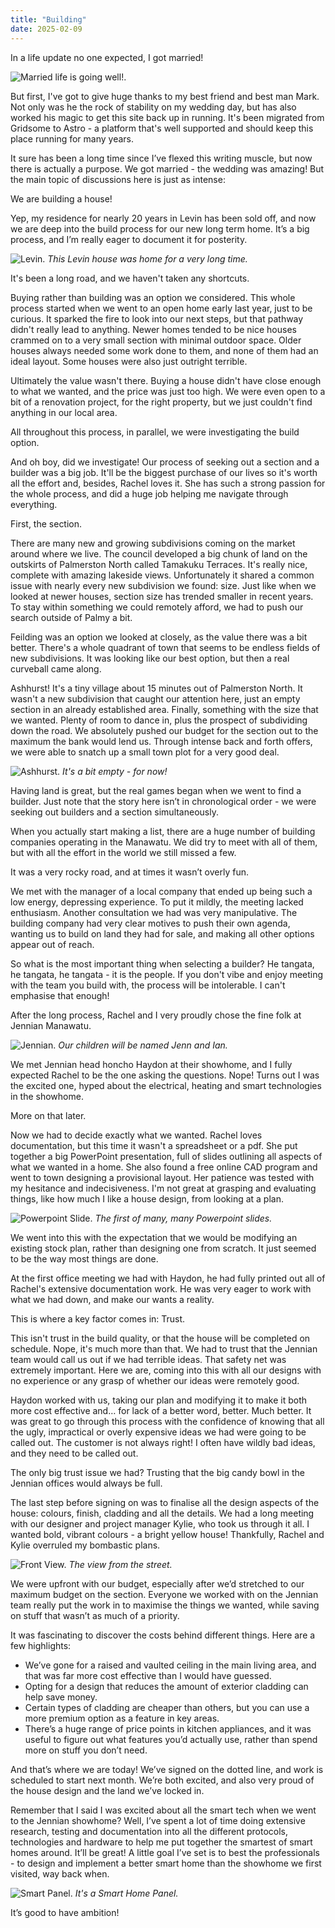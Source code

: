 ```yaml
---
title: "Building"
date: 2025-02-09
---
```


In a life update no one expected, I got married!

![Married life is going well!.](../../assets/images/blog/married.jpg)

But first, I've got to give huge thanks to my best friend and best man Mark. Not only was he the rock of stability on my wedding day, but has also worked his magic to get this site back up in running. It's been migrated from Gridsome to Astro - a platform that's well supported and should keep this place running for many years.

It sure has been a long time since I’ve flexed this writing muscle, but now there is actually a purpose. We got married - the wedding was amazing! But the main topic of discussions here is just as intense:

We are building a house!

Yep, my residence for nearly 20 years in Levin has been sold off, and now we are deep into the build process for our new long term home. It’s a big process, and I’m really eager to document it for posterity.

![Levin.](../../assets/images/blog/levinhouse.jpg)
_This Levin house was home for a very long time._

It's been a long road, and we haven't taken any shortcuts.

Buying rather than building was an option we considered. This whole process started when we went to an open home early last year, just to be curious. It sparked the fire to look into our next steps, but that pathway didn't really lead to anything. Newer homes tended to be nice houses crammed on to a very small section with minimal outdoor space. Older houses always needed some work done to them, and none of them had an ideal layout. Some houses were also just outright terrible.

Ultimately the value wasn't there. Buying a house didn't have close enough to what we wanted, and the price was just too high. We were even open to a bit of a renovation project, for the right property, but we just couldn't find anything in our local area.

All throughout this process, in parallel, we were investigating the build option.

And oh boy, did we investigate! Our process of seeking out a section and a builder was a big job. It'll be the biggest purchase of our lives so it's worth all the effort and, besides, Rachel loves it. She has such a strong passion for the whole process, and did a huge job helping me navigate through everything.

First, the section.

There are many new and growing subdivisions coming on the market around where we live. The council developed a big chunk of land on the outskirts of Palmerston North called Tamakuku Terraces. It's really nice, complete with amazing lakeside views. Unfortunately it shared a common issue with nearly every new subdivision we found: size. Just like when we looked at newer houses, section size has trended smaller in recent years. To stay within something we could remotely afford, we had to push our search outside of Palmy a bit.

Feilding was an option we looked at closely, as the value there was a bit better. There's a whole quadrant of town that seems to be endless fields of new subdivisions. It was looking like our best option, but then a real curveball came along.

Ashhurst! It's a tiny village about 15 minutes out of Palmerston North. It wasn't a new subdivision that caught our attention here, just an empty section in an already established area. Finally, something with the size that we wanted. Plenty of room to dance in, plus the prospect of subdividing down the road. We absolutely pushed our budget for the section out to the maximum the bank would lend us. Through intense back and forth offers, we were able to snatch up a small town plot for a very good deal.

![Ashhurst.](../../assets/images/blog/ashhurst.jpg)
_It's a bit empty - for now!_

Having land is great, but the real games began when we went to find a builder. Just note that the story here isn’t in chronological order - we were seeking out builders and a section simultaneously.

When you actually start making a list, there are a huge number of building companies operating in the Manawatu. We did try to meet with all of them, but with all the effort in the world we still missed a few.

It was a very rocky road, and at times it wasn’t overly fun.

We met with the manager of a local company that ended up being such a low energy, depressing experience. To put it mildly, the meeting lacked enthusiasm. Another consultation we had was very manipulative. The building company had very clear motives to push their own agenda, wanting us to build on land they had for sale, and making all other options appear out of reach.

So what is the most important thing when selecting a builder? He tangata, he tangata, he tangata - it is the people. If you don't vibe and enjoy meeting with the team you build with, the process will be intolerable. I can't emphasise that enough!

After the long process, Rachel and I very proudly chose the fine folk at Jennian Manawatu.

![Jennian.](../../assets/images/blog/jennian.jpg)
_Our children will be named Jenn and Ian._

We met Jennian head honcho Haydon at their showhome, and I fully expected Rachel to be the one asking the questions. Nope! Turns out I was the excited one, hyped about the electrical, heating and smart technologies in the showhome.

More on that later.

Now we had to decide exactly what we wanted. Rachel loves documentation, but this time it wasn't a spreadsheet or a pdf. She put together a big PowerPoint presentation, full of slides outlining all aspects of what we wanted in a home. She also found a free online CAD program and went to town designing a provisional layout. Her patience was tested with my hesitance and indecisiveness. I'm not great at grasping and evaluating things, like how much I like a house design, from looking at a plan.

![Powerpoint Slide.](../../assets/images/blog/powerpoint.png)
_The first of many, many Powerpoint slides._

We went into this with the expectation that we would be modifying an existing stock plan, rather than designing one from scratch. It just seemed to be the way most things are done.

At the first office meeting we had with Haydon, he had fully printed out all of Rachel's extensive documentation work. He was very eager to work with what we had down, and make our wants a reality.

This is where a key factor comes in: Trust.

This isn't trust in the build quality, or that the house will be completed on schedule. Nope, it's much more than that. We had to trust that the Jennian team would call us out if we had terrible ideas. That safety net was extremely important. Here we are, coming into this with all our designs with no experience or any grasp of whether our ideas were remotely good.

Haydon worked with us, taking our plan and modifying it to make it both more cost effective and… for lack of a better word, better. Much better. It was great to go through this process with the confidence of knowing that all the ugly, impractical or overly expensive ideas we had were going to be called out. The customer is not always right! I often have wildly bad ideas, and they need to be called out.

The only big trust issue we had? Trusting that the big candy bowl in the Jennian offices would always be full.

The last step before signing on was to finalise all the design aspects of the house: colours, finish, cladding and all the details. We had a long meeting with our designer and project manager Kylie, who took us through it all. I wanted bold, vibrant colours - a bright yellow house! Thankfully, Rachel and Kylie overruled my bombastic plans.

![Front View.](../../assets/images/blog/streetview.png)
_The view from the street._

We were upfront with our budget, especially after we’d stretched to our maximum budget on the section. Everyone we worked with on the Jennian team really put the work in to maximise the things we wanted, while saving on stuff that wasn’t as much of a priority.

It was fascinating to discover the costs behind different things. Here are a few highlights:
* We’ve gone for a raised and vaulted ceiling in the main living area, and that was far more cost effective than I would have guessed.
* Opting for a design that reduces the amount of exterior cladding can help save money.
* Certain types of cladding are cheaper than others, but you can use a more premium option as a feature in key areas.
* There’s a huge range of price points in kitchen appliances, and it was useful to figure out what features you’d actually use, rather than spend more on stuff you don’t need.

And that’s where we are today! We’ve signed on the dotted line, and work is scheduled to start next month. We’re both excited, and also very proud of the house design and the land we’ve locked in.

Remember that I said I was excited about all the smart tech when we went to the Jennian showhome? Well, I’ve spent a lot of time doing extensive research, testing and documentation into all the different protocols, technologies and hardware to help me put together the smartest of smart homes around. It’ll be great! A little goal I’ve set is to best the professionals - to design and implement a better smart home than the showhome we first visited, way back when.

![Smart Panel.](../../assets/images/blog/smartpanel.jpg)
_It's a Smart Home Panel._

It’s good to have ambition!



